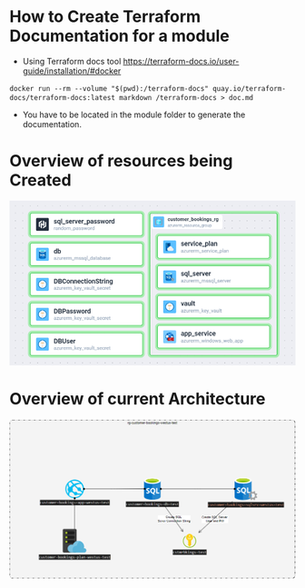 # How to Create Terraform Documentation for a module
- Using Terraform docs tool https://terraform-docs.io/user-guide/installation/#docker
```
docker run --rm --volume "$(pwd):/terraform-docs" quay.io/terraform-docs/terraform-docs:latest markdown /terraform-docs > doc.md
```
- You have to be located in the module folder to generate the documentation.

# Overview of resources being Created
![Overview of Terraform Resources](./terraform-state-visual.png)

# Overview of current Architecture
![Overview of Current Architecture](./customer-bookings-architecture.png)